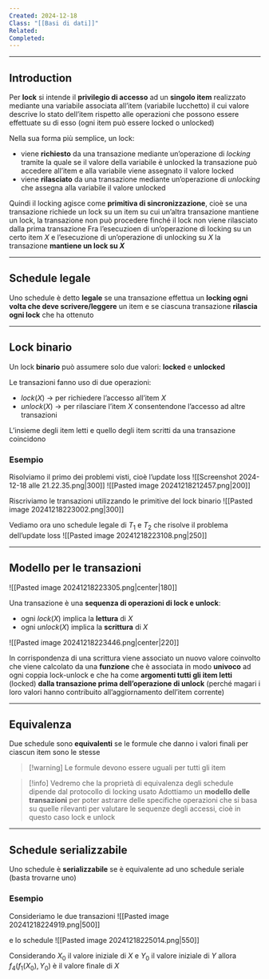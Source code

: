 ```yaml
---
Created: 2024-12-18
Class: "[[Basi di dati]]"
Related: 
Completed:
---
```

---
## Introduction
Per **lock** si intende il **privilegio di accesso** ad un **singolo item** realizzato mediante una variabile associata all’item (variabile lucchetto) il cui valore descrive lo stato dell’item rispetto alle operazioni che possono essere effettuate su di esso (ogni item può essere locked o unlocked)

Nella sua forma più semplice, un lock:
- viene **richiesto** da una transazione mediante un’operazione di *locking* tramite la quale se il valore della variabile è unlocked la transazione può accedere all’item e alla variabile viene assegnato il valore locked
- viene **rilasciato** da una transazione mediante un’operazione di *unlocking* che assegna alla variabile il valore unlocked

Quindi il locking agisce come **primitiva di sincronizzazione**, cioè se una transazione richiede un lock su un item su cui un’altra transazione mantiene un lock, la transazione non può procedere finché il lock non viene rilasciato dalla prima transazione
Fra l’esecuzioen di un’operazione di locking su un certo item $X$ e l’esecuzione di un’operazione di unlocking su $X$ la transazione **mantiene un lock su $X$**

---
## Schedule legale
Uno schedule è detto **legale** se una transazione effettua un **locking ogni volta che deve scrivere/leggere** un item e se ciascuna transazione **rilascia ogni lock** che ha ottenuto

---
## Lock binario
Un lock **binario** può assumere solo due valori: **locked** e **unlocked**

Le transazioni fanno uso di due operazioni:
- $lock(X)$ → per richiedere l’accesso all’item $X$
- $unlock(X)$ → per rilasciare l’item $X$ consentendone l’accesso ad altre transazioni

L’insieme degli item letti e quello degli item scritti da una transazione coincidono

### Esempio
Risolviamo il primo dei problemi visti, cioè l’update loss
![[Screenshot 2024-12-18 alle 21.22.35.png|300]]
![[Pasted image 20241218212457.png|200]]

Riscriviamo le transazioni utilizzando le primitive del lock binario
![[Pasted image 20241218223002.png|300]]

Vediamo ora uno schedule legale di $T_{1}$ e $T_{2}$ che risolve il problema dell’update loss
![[Pasted image 20241218223108.png|250]]

---
## Modello per le transazioni
![[Pasted image 20241218223305.png|center|180]]

Una transazione è una **sequenza di operazioni di lock e unlock**:
- ogni $lock(X)$ implica la **lettura** di $X$
- ogni $unlock(X)$ implica la **scrittura** di $X$

![[Pasted image 20241218223446.png|center|220]]

In corrispondenza di una scrittura viene associato un nuovo valore coinvolto che viene calcolato da una **funzione** che è associata in modo **univoco** ad ogni coppia lock-unlock e che ha come **argomenti tutti gli item letti** (locked) **dalla transazione prima dell’operazione di unlock** (perché magari i loro valori hanno contribuito all’aggiornamento dell’item corrente)

---
## Equivalenza
Due schedule sono **equivalenti** se le formule che danno i valori finali per ciascun item sono le stesse 

>[!warning] Le formule devono essere uguali per tutti gli item

>[!info]
>Vedremo che la proprietà di equivalenza degli schedule dipende dal protocollo di locking usato
>Adottiamo un **modello delle transazioni** per poter astrarre delle specifiche operazioni che si basa su quelle rilevanti per valutare le sequenze degli accessi, cioè in questo caso lock e unlock

---
## Schedule serializzabile
Uno schedule è **serializzabile** se è equivalente ad uno schedule seriale (basta trovarne uno)

### Esempio
Consideriamo le due transazioni
![[Pasted image 20241218224919.png|500]]

e lo schedule
![[Pasted image 20241218225014.png|550]]

Considerando $X_{0}$ il valore iniziale di $X$ e $Y_{0}$ il valore iniziale di $Y$ allora $f_{4}(f_{1}(X_{0}),Y_{0})$ è il valore finale di $X$
